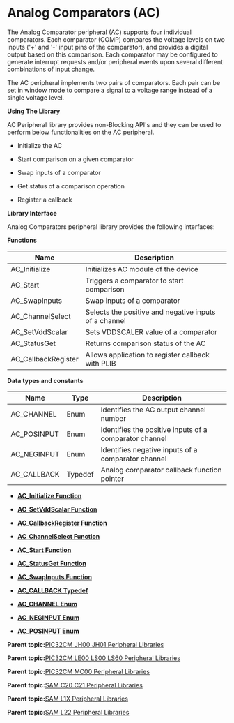 # Analog Comparators \(AC\)

The Analog Comparator peripheral \(AC\) supports four individual comparators. Each comparator \(COMP\) compares the voltage levels on two inputs \('+' and '-' input pins of the comparator\), and provides a digital output based on this comparison. Each comparator may be configured to generate interrupt requests and/or peripheral events upon several different combinations of input change.

The AC peripheral implements two pairs of comparators. Each pair can be set in window mode to compare a signal to a voltage range instead of a single voltage level.

**Using The Library**

AC Peripheral library provides non-Blocking API's and they can be used to perform below functionalities on the AC peripheral.

-   Initialize the AC

-   Start comparison on a given comparator

-   Swap inputs of a comparator

-   Get status of a comparison operation

-   Register a callback


**Library Interface**

Analog Comparators peripheral library provides the following interfaces:

**Functions**

|Name|Description|
|----|-----------|
|AC\_Initialize|Initializes AC module of the device|
|AC\_Start|Triggers a comparator to start comparison|
|AC\_SwapInputs|Swap inputs of a comparator|
|AC\_ChannelSelect|Selects the positive and negative inputs of a channel|
|AC\_SetVddScalar|Sets VDDSCALER value of a comparator|
|AC\_StatusGet|Returns comparison status of the AC|
|AC\_CallbackRegister|Allows application to register callback with PLIB|

**Data types and constants**

|Name|Type|Description|
|----|----|-----------|
|AC\_CHANNEL|Enum|Identifies the AC output channel number|
|AC\_POSINPUT|Enum|Identifies the positive inputs of a comparator channel|
|AC\_NEGINPUT|Enum|Identifies negative inputs of a comparator channel|
|AC\_CALLBACK|Typedef|Analog comparator callback function pointer|

-   **[AC\_Initialize Function](GUID-D6F9F8D1-05FB-4153-B106-38CCB69389AC.md)**  

-   **[AC\_SetVddScalar Function](GUID-0C0BFD1E-3861-4639-B49E-1D62ADDDB27C.md)**  

-   **[AC\_CallbackRegister Function](GUID-C928D52A-1011-47A1-8642-BA7E27CA6E59.md)**  

-   **[AC\_ChannelSelect Function](GUID-B3EF5584-FA5A-4FC4-945D-25EDA672F9CA.md)**  

-   **[AC\_Start Function](GUID-6348432D-F98E-4259-B0D5-5C4C4D2372DB.md)**  

-   **[AC\_StatusGet Function](GUID-84FA3618-3F33-4646-A2CF-41F39DD6A1A3.md)**  

-   **[AC\_SwapInputs Function](GUID-F6B06D4B-8ADF-4FB6-949E-AD3FF9E3CC39.md)**  

-   **[AC\_CALLBACK Typedef](GUID-749DFBE6-440F-4F74-84D9-5AA323911289.md)**  

-   **[AC\_CHANNEL Enum](GUID-A2C55EA8-1477-4C62-BF71-A2A68CCF192C.md)**  

-   **[AC\_NEGINPUT Enum](GUID-7567F900-A08F-4443-B1C4-AD59951F226E.md)**  

-   **[AC\_POSINPUT Enum](GUID-04263665-05FA-416F-9B5E-01E57A6A1440.md)**  


**Parent topic:**[PIC32CM JH00 JH01 Peripheral Libraries](GUID-05924E45-D6B3-4F33-A5EA-9B080FC421D8.md)

**Parent topic:**[PIC32CM LE00 LS00 LS60 Peripheral Libraries](GUID-F80F1B47-C3E4-4803-ACB6-D30AC5EB7B45.md)

**Parent topic:**[PIC32CM MC00 Peripheral Libraries](GUID-ADF45DC0-B32C-4D1F-9332-59EC0DF5097E.md)

**Parent topic:**[SAM C20 C21 Peripheral Libraries](GUID-49072E61-B7F2-4B32-952E-D6F5FB361AFB.md)

**Parent topic:**[SAM L1X Peripheral Libraries](GUID-D259BBBC-6BC2-4F69-849B-C06DF4DDD5F8.md)

**Parent topic:**[SAM L22 Peripheral Libraries](GUID-C3997EBF-87A0-4DD9-BCB0-C8A58B62E44B.md)


